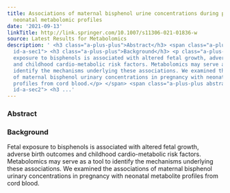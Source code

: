 ```yaml
---
title: Associations of maternal bisphenol urine concentrations during pregnancy with
  neonatal metabolomic profiles
date: '2021-09-13'
linkTitle: http://link.springer.com/10.1007/s11306-021-01836-w
source: Latest Results for Metabolomics
description: ' <h3 class="a-plus-plus">Abstract</h3> <span class="a-plus-plus abstract-section
  id-a-sec1"> <h3 class="a-plus-plus">Background</h3> <p class="a-plus-plus">Fetal
  exposure to bisphenols is associated with altered fetal growth, adverse birth outcomes
  and childhood cardio-metabolic risk factors. Metabolomics may serve as a tool to
  identify the mechanisms underlying these associations. We examined the associations
  of maternal bisphenol urinary concentrations in pregnancy with neonatal metabolite
  profiles from cord blood.</p> </span> <span class="a-plus-plus abstract-section
  id-a-sec2"> <h3 ...'
---
```

 <h3 class="a-plus-plus">Abstract</h3> <span class="a-plus-plus abstract-section id-a-sec1"> <h3 class="a-plus-plus">Background</h3> <p class="a-plus-plus">Fetal exposure to bisphenols is associated with altered fetal growth, adverse birth outcomes and childhood cardio-metabolic risk factors. Metabolomics may serve as a tool to identify the mechanisms underlying these associations. We examined the associations of maternal bisphenol urinary concentrations in pregnancy with neonatal metabolite profiles from cord blood.</p> </span> <span class="a-plus-plus abstract-section id-a-sec2"> <h3 ...